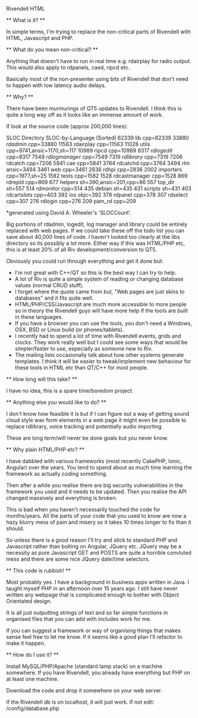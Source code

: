 Rivendell HTML

** What is it? **

In simple terms, I'm trying to replace the non-critical parts of Rivendell
with HTML, Javascript and PHP.

** What do you mean non-critical? **

Anything that doesn't have to run in real time e.g. rdairplay for radio 
output.  This would also apply to rdpanels, caed, ripcd etc.

Basically most of the non-presenter using bits of Rivendell that don't
need to happen with low latency audio delays.

** Why? **

There have been murmurings of QT5 updates to Rivendell.  I think this is
quite a long way off as it looks like an immense amount of work.

If look at the source code (approx 200,000 lines):

SLOC	Directory	SLOC-by-Language (Sorted)
62339   lib             cpp=62339
33880   *rdadmin*       cpp=33880
11563   rdairplay       cpp=11563
11028   utils           cpp=9741,ansic=1170,sh=117
10989   ripcd           cpp=10989
8317    *rdlogedit*     cpp=8317
7549    *rdlogmanager*  cpp=7549
7319    *rdlibrary*     cpp=7319
7206    rdcatch         cpp=7206
5841    cae             cpp=5841
3764    rdcatchd        cpp=3764
3494    rlm             ansic=3494
3461    web             cpp=3461
2836    rdhpi           cpp=2836
2002    importers       cpp=1977,sh=25
1582    tests           cpp=1582
1528    rdcastmanager   cpp=1528
869     rdrepld         cpp=869
677     helpers         sh=390,ansic=201,cpp=86
557     top_dir         sh=557
514     rdmonitor       cpp=514
435     debian          sh=435
431     scripts         sh=431
403     rdcartslots     cpp=403
392     ios             objc=392
378     rdpanel         cpp=378
307     rdselect        cpp=307
276     rdlogin         cpp=276
209     pam_rd          cpp=209

*generated using David A. Wheeler's 'SLOCCount'.

Big portions of rdadmin, logedit, log manager and library could be entirely
replaced with web pages.  If we could take these off the todo list you can
save about 40,000 lines of code.  I haven't looked too clearly at the libs
directory so its possibly a lot more.  Either way if this was HTML/PHP etc,
this is at least 20% of all Riv development/conversion to QT5.

Obviously you could run through everything and get it done but:
* I'm not great with C++/QT so this is the best way I can try to help.
* A lot of Riv is quite a simple system of reading or changing database
  values (normal CRUD stuff).
* I forget where the quote came from but, "Web pages are just skins to
  databases" and it fits quite well.
* HTML/PHP/CSS/Javascript are much more accessible to more people so in
  theory the Rivendell guys will have more help if the tools are built
  in these languages.
* If you have a browser you can use the tools, you don't need a Windows,
  OSX, BSD or Linux build (or phones/tablets).
* I recently had to spend a lot of time with Rivendell events, grids and
  clocks.  They work really well but I could see some ways that would be
  simpler/faster to use, especially as someone new to Riv.
* The mailing lists occasionally talk about how other systems generate
  templates.  I think it will be easier to tweak/implement new behaviour
  for these tools in HTML etc than QT/C++ for most people.

** How long will this take? **

I have no idea, this is a spare time/boredom project.

** Anything else you would like to do? **

I don't know how feasible it is but if I can figure out a way of getting 
sound cloud style wav form elements in a web page it might even be 
possible to replace rdlibrary, voice tracking and potentially audio 
importing.

These are long term/will never be done goals but you never know.

** Why plain HTML/PHP etc? **

I have dabbled with various frameworks (most recently CakePHP, Ionic, 
Angular) over the years.  You tend to spend about as much time learning 
the framework as actually coding something.

Then after a while you realise there are big security vulnerabilities in 
the framework you used and it needs to be updated.  Then you realise the API
changed massively and everything is broken.

This is bad when you haven't necessarily touched the code for months/years.
All the parts of your code that you used to know are now a hazy blurry mess
of pain and misery so it takes 10 times longer to fix than it should.

So unless there is a good reason I'll try and stick to standard PHP and
Javascript rather than bolting on Angular, JQuery etc.  JQuery may be a 
necessity as pure Javascript GET and POSTS are quite a horrible convluted
mess and there are some nice JQuery date/time selectors.

** This code is rubbish! **

Most probably yes.  I have a background in business apps written in Java.
I taught myself PHP in an afternoon over 15 years ago.  I still have never
written any webpage that is complicated enough to bother with Object
Orientated design.

It is all just outputting strings of text and so far simple functions in
organised files that you can add with includes work for me.

If you can suggest a framework or way of organising things that makes sense
feel free to let me know.  If it seems like a good plan I'll refactor to
make it happen.

** How do I use it? **

Install MySQL/PHP/Apache (standard lamp stack) on a machine somewhere.  If
you have Rivendell, you already have everything but PHP on at least one
machine.

Download the code and drop it somewhere on your web server.

If the Rivendell db is on localhost, it will just work.  If not edit:
/config/database.php
